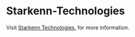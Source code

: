 # Starkenn-Technologies
Visit [Starkenn Technologies.](https://www.starkenn.com/) for more information.

